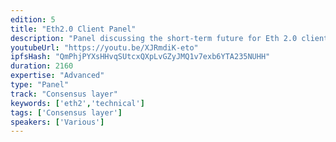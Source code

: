 ```yaml
---
edition: 5
title: "Eth2.0 Client Panel"
description: "Panel discussing the short-term future for Eth 2.0 clients."
youtubeUrl: "https://youtu.be/XJRmdiK-eto"
ipfsHash: "QmPhjPYXsHHvqSUtcxQXpLvGZyJMQ1v7exb6YTA235NUHH"
duration: 2160
expertise: "Advanced"
type: "Panel"
track: "Consensus layer"
keywords: ['eth2','technical']
tags: ['Consensus layer']
speakers: ['Various']
---
```

